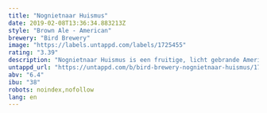 ```yaml
---
title: "Nognietnaar Huismus"
date: 2019-02-08T13:36:34.883213Z
style: "Brown Ale - American"
brewery: "Bird Brewery"
image: "https://labels.untappd.com/labels/1725455"
rating: "3.39"
description: "Nognietnaar Huismus is een fruitige, licht gebrande American Brown Ale vol karamel-, noten- en koffietonen. Het kastanjekleurige bier heeft een volle body, maar blijft door zijn hopbitters en fruitige tonen heerlijk fris. Een topper waardoor je beslist nog niet naar huis gaat. Award: > Country Winner (American Brown Ale) - World Beer Awards 2017"
untappd_url: "https://untappd.com/b/bird-brewery-nognietnaar-huismus/1725455"
abv: "6.4"
ibu: "38"
robots: noindex,nofollow
lang: en
---
```

